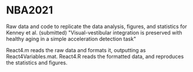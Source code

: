 # NBA2021
Raw data and code to replicate the data analysis, figures, and statistics for Kenney et al. (submitted) "Visual-vestibular integration is preserved with healthy aging in a simple acceleration detection task"

React4.m reads the raw data and formats it, outputting as React4Variables.mat. React4.R reads the formatted data, and reproduces the statistics and figures.
